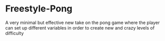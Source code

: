 # Freestyle-Pong
A very minimal but effective new take on the pong game where the player can set up different variables in order to create new and crazy levels of difficulty
